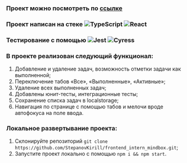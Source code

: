 ### Проект можно посмотреть по [ссылке](https://stepanovkirill.github.io/frontend_intern_mindbox/)

### Проект написан на стеке ![TypeScript](https://img.shields.io/badge/-TypeScript-000?&logo=TypeScript) ![React](https://img.shields.io/badge/-React-000?&logo=React)

### Тестирование с помощью ![Jest](https://img.shields.io/badge/-Jest-000?&logo=Jest) ![Cyress](https://img.shields.io/badge/-Cypress-000?&logo=Cypress)

### В проекте реализован следующий функционал:

1. Добавление и удаление задач, возможность отметки задачи как выполненной;
2. Переключение табов «Все», «Выполненные», «Активные»;
3. Удаление всех выполненных задач;
4. Добавлены юнит-тесты, интеграционные тесты;
5. Сохранение списка задач в localstorage;
6. Навигация по странице с помощью табов и мелочи вроде автофокуса на поле ввода.

### Локальное развертывание проекта:

1. Склонируйте репозиторий `git clone https://github.com/StepanovKirill/frontend_intern_mindbox.git`;
2. Запустите проект локально с помощью `npm i && npm start`.

